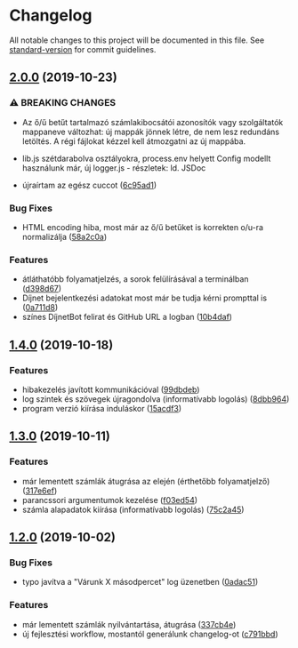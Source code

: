 # Changelog

All notable changes to this project will be documented in this file. See [standard-version](https://github.com/conventional-changelog/standard-version) for commit guidelines.

## [2.0.0](https://github.com/juzraai/dijnet-bot/compare/v1.4.0...v2.0.0) (2019-10-23)


### ⚠ BREAKING CHANGES

* Az ő/ű betűt tartalmazó számlakibocsátói azonosítók vagy szolgáltatók mappaneve változhat: új mappák jönnek létre, de nem lesz redundáns letöltés. A régi fájlokat kézzel kell átmozgatni az új mappába.
* lib.js szétdarabolva osztályokra, process.env helyett Config modellt használunk már, új logger.js - részletek: ld. JSDoc

* újraírtam az egész cuccot ([6c95ad1](https://github.com/juzraai/dijnet-bot/commit/6c95ad1))


### Bug Fixes

* HTML encoding hiba, most már az ő/ű betűket is korrekten o/u-ra normalizálja ([58a2c0a](https://github.com/juzraai/dijnet-bot/commit/58a2c0a))


### Features

* átláthatóbb folyamatjelzés, a sorok felülírásával a terminálban ([d398d67](https://github.com/juzraai/dijnet-bot/commit/d398d67))
* Díjnet bejelentkezési adatokat most már be tudja kérni prompttal is ([0a711d8](https://github.com/juzraai/dijnet-bot/commit/0a711d8))
* színes DíjnetBot felirat és GitHub URL a logban ([10b4daf](https://github.com/juzraai/dijnet-bot/commit/10b4daf))

## [1.4.0](https://github.com/juzraai/dijnet-bot/compare/v1.3.0...v1.4.0) (2019-10-18)


### Features

* hibakezelés javított kommunikációval ([99dbdeb](https://github.com/juzraai/dijnet-bot/commit/99dbdeb))
* log szintek és szövegek újragondolva (informatívabb logolás) ([8dbb964](https://github.com/juzraai/dijnet-bot/commit/8dbb964))
* program verzió kiírása induláskor ([15acdf3](https://github.com/juzraai/dijnet-bot/commit/15acdf3))

## [1.3.0](https://github.com/juzraai/dijnet-bot/compare/v1.2.0...v1.3.0) (2019-10-11)


### Features

* már lementett számlák átugrása az elején (érthetőbb folyamatjelző) ([317e6ef](https://github.com/juzraai/dijnet-bot/commit/317e6ef))
* parancssori argumentumok kezelése ([f03ed54](https://github.com/juzraai/dijnet-bot/commit/f03ed54))
* számla alapadatok kiírása (informatívabb logolás) ([75c2a45](https://github.com/juzraai/dijnet-bot/commit/75c2a45))

## [1.2.0](https://github.com/juzraai/dijnet-bot/compare/v1.1.2...v1.2.0) (2019-10-02)


### Bug Fixes

* typo javítva a "Várunk X másodpercet" log üzenetben ([0adac51](https://github.com/juzraai/dijnet-bot/commit/0adac51))


### Features

* már lementett számlák nyilvántartása, átugrása ([337cb4e](https://github.com/juzraai/dijnet-bot/commit/337cb4e))
* új fejlesztési workflow, mostantól generálunk changelog-ot ([c791bbd](https://github.com/juzraai/dijnet-bot/commit/c791bbd))
